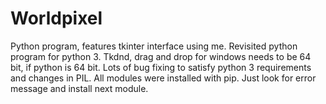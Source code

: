 # Worldpixel
Python program, features tkinter interface using me.
Revisited python program for python 3.
Tkdnd, drag and drop for windows needs to be 64 bit, if python is 64 bit.
Lots of bug fixing to satisfy python 3 requirements and changes in PIL.
All modules were installed with pip. Just look for error message and install next module.
